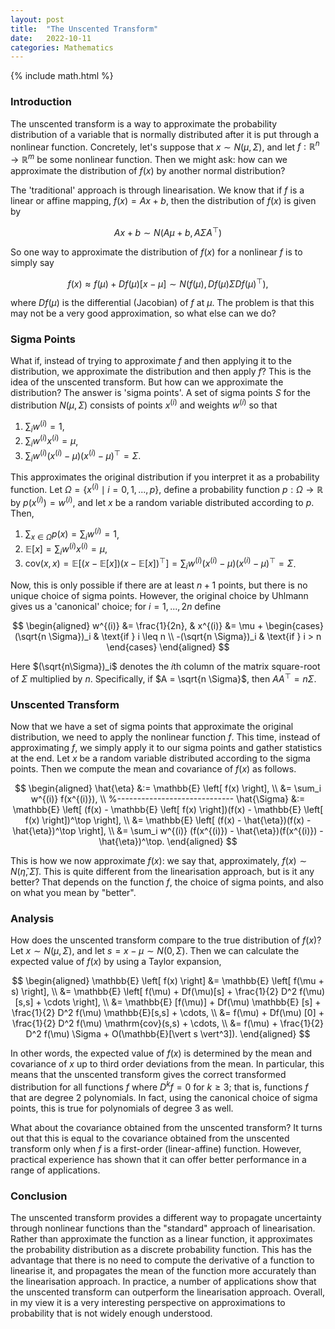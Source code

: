 ```yaml
---
layout: post
title:  "The Unscented Transform"
date:   2022-10-11
categories: Mathematics
---
```


{% include math.html %}

### Introduction

The unscented transform is a way to approximate the probability distribution of a variable that is normally distributed after it is put through a nonlinear function.
Concretely, let's suppose that $x \sim N(\mu, \Sigma)$, and let $f : \mathbb{R}^n \to \mathbb{R}^m$ be some nonlinear function.
Then we might ask: how can we approximate the distribution of $f(x)$ by another normal distribution?

The 'traditional' approach is through linearisation.
We know that if $f$ is a linear or affine mapping, $f(x) = A x + b$, then the distribution of $f(x)$ is given by

$$
Ax+b \sim N(A\mu + b, A\Sigma A^\top)
$$

So one way to approximate the distribution of $f(x)$ for a nonlinear $f$ is to simply say

$$
f(x) 
\approx f(\mu) + D f(\mu)[x-\mu]
\sim N(f(\mu), D f(\mu) \Sigma D f(\mu)^\top),
$$

where $Df(\mu)$ is the differential (Jacobian) of $f$ at $\mu$.
The problem is that this may not be a very good approximation, so what else can we do?

### Sigma Points

What if, instead of trying to approximate $f$ and then applying it to the distribution, we approximate the distribution and then apply $f$?
This is the idea of the unscented transform.
But how can we approximate the distribution?
The answer is 'sigma points'.
A set of sigma points $S$ for the distribution $N(\mu, \Sigma)$ consists of points $x^{(i)}$ and weights $w^{(i)}$ so that
1. $\sum_i w^{(i)} = 1$,
2. $\sum_i w^{(i)} x^{(i)} = \mu$,
3. $\sum_i w^{(i)} (x^{(i)} - \mu)(x^{(i)} - \mu)^\top = \Sigma$.

This approximates the original distribution if you interpret it as a probability function.
Let $\Omega = \{ x^{(i)} \mid i=0,1,...,p \}$, define a probability function $p: \Omega \to \mathbb{R}$ by $p(x^{(i)}) = w^{(i)}$, and let $x$ be a random variable distributed according to $p$. Then,
1. $\sum_{x \in \Omega} p(x) = \sum_i w^{(i)} = 1$,
2. $\mathbb{E}[x] = \sum_i w^{(i)} x^{(i)} = \mu$,
3. $\mathrm{cov}(x,x) = \mathbb{E}\left[ (x - \mathbb{E}[x])(x - \mathbb{E}[x])^\top \right] = \sum_i w^{(i)} (x^{(i)} - \mu)(x^{(i)} - \mu)^\top = \Sigma$.

Now, this is only possible if there are at least $n+1$ points, but there is no unique choice of sigma points.
However, the original choice by Uhlmann gives us a 'canonical' choice; for $i = 1,..., 2n$ define

$$
\begin{aligned}
w^{(i)} &= \frac{1}{2n}, &
x^{(i)} &= \mu + 
\begin{cases} 
(\sqrt{n \Sigma})_i & \text{if }  i \leq n \\
-(\sqrt{n \Sigma})_i & \text{if } i > n
\end{cases}
\end{aligned}
$$

Here $(\sqrt{n\Sigma})_i$ denotes the $i$th column of the matrix square-root of $\Sigma$ multiplied by $n$.
Specifically, if $A = \sqrt{n \Sigma}$, then $A A^\top = n \Sigma$.

### Unscented Transform

Now that we have a set of sigma points that approximate the original distribution, we need to apply the nonlinear function $f$.
This time, instead of approximating $f$, we simply apply it to our sigma points and gather statistics at the end.
Let $x$ be a random variable distributed according to the sigma points.
Then we compute the mean and covariance of $f(x)$ as follows.

$$
\begin{aligned}
\hat{\eta} 
&:= \mathbb{E} \left[ f(x) \right], \\
&= \sum_i w^{(i)} f(x^{(i)}), \\
%-----------------------------
\hat{\Sigma} 
&:= \mathbb{E} \left[ (f(x) - \mathbb{E} \left[ f(x) \right])(f(x) - \mathbb{E} \left[ f(x) \right])^\top \right], \\
&= \mathbb{E} \left[ (f(x) - \hat{\eta})(f(x) - \hat{\eta})^\top \right], \\
&= \sum_i w^{(i)} (f(x^{(i)}) - \hat{\eta})(f(x^{(i)}) - \hat{\eta})^\top.
\end{aligned}
$$

This is how we now approximate $f(x)$: we say that, approximately, $f(x) \sim N(\hat{\eta}, \hat{\Sigma})$.
This is quite different from the linearisation approach, but is it any better?
That depends on the function $f$, the choice of sigma points, and also on what you mean by "better".

### Analysis

How does the unscented transform compare to the true distribution of $f(x)$?
Let $x \sim N(\mu, \Sigma)$, and let $s = x - \mu \sim N(0, \Sigma)$.
Then we can calculate the expected value of $f(x)$ by using a Taylor expansion,

$$
\begin{aligned}
\mathbb{E} \left[ f(x) \right]
&= \mathbb{E} \left[ f(\mu + s) \right], \\
&= \mathbb{E} \left[
    f(\mu) + Df(\mu)[s] + \frac{1}{2} D^2 f(\mu)[s,s] + \cdots
\right], \\
&= \mathbb{E} [f(\mu)]
    + Df(\mu) \mathbb{E} [s]
    + \frac{1}{2} D^2 f(\mu) \mathbb{E}[s,s]
    + \cdots, \\
&= f(\mu)
    + Df(\mu) [0]
    + \frac{1}{2} D^2 f(\mu) \mathrm{cov}(s,s)
    + \cdots, \\
&= f(\mu) + \frac{1}{2} D^2 f(\mu) \Sigma
    + O(\mathbb{E}[\vert s \vert^3]).
\end{aligned}
$$

In other words, the expected value of $f(x)$ is determined by the mean and covariance of $x$ up to third order deviations from the mean.
In particular, this means that the unscented transform gives the correct transformed distribution for all functions $f$ where $D^k f = 0$ for $k \geq 3$; that is, functions $f$ that are degree 2 polynomials.
In fact, using the canonical choice of sigma points, this is true for polynomials of degree 3 as well.

What about the covariance obtained from the unscented transform?
It turns out that this is equal to the covariance obtained from the unscented transform only when $f$ is a first-order (linear-affine) function.
However, practical experience has shown that it can offer better performance in a range of applications.

### Conclusion

The unscented transform provides a different way to propagate uncertainty through nonlinear functions than the "standard" approach of linearisation.
Rather than approximate the function as a linear function, it approximates the probability distribution as a discrete probability function.
This has the advantage that there is no need to compute the derivative of a function to linearise it, and propagates the mean of the function more accurately than the linearisation approach.
In practice, a number of applications show that the unscented transform can outperform the linearisation approach.
Overall, in my view it is a very interesting perspective on approximations to probability that is not widely enough understood.
